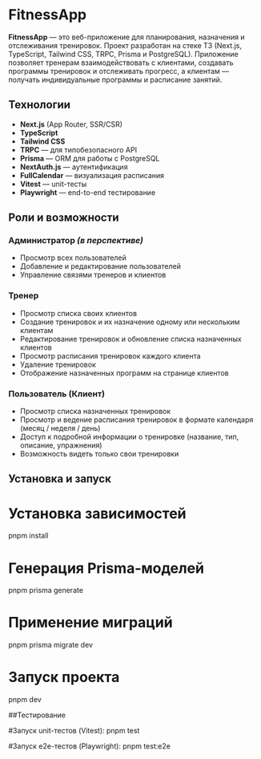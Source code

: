 # FitnessApp

**FitnessApp** — это веб-приложение для планирования, назначения и отслеживания тренировок. Проект разработан на стеке T3 (Next.js, TypeScript, Tailwind CSS, TRPC, Prisma и PostgreSQL). Приложение позволяет тренерам взаимодействовать с клиентами, создавать программы тренировок и отслеживать прогресс, а клиентам — получать индивидуальные программы и расписание занятий.

## Технологии

- **Next.js** (App Router, SSR/CSR)
- **TypeScript**
- **Tailwind CSS**
- **TRPC** — для типобезопасного API
- **Prisma** — ORM для работы с PostgreSQL
- **NextAuth.js** — аутентификация
- **FullCalendar** — визуализация расписания
- **Vitest** — unit-тесты
- **Playwright** — end-to-end тестирование

## Роли и возможности

### Администратор *(в перспективе)*

- Просмотр всех пользователей
- Добавление и редактирование пользователей
- Управление связями тренеров и клиентов
  
### Тренер

- Просмотр списка своих клиентов
- Создание тренировок и их назначение одному или нескольким клиентам
- Редактирование тренировок и обновление списка назначенных клиентов
- Просмотр расписания тренировок каждого клиента
- Удаление тренировок
- Отображение назначенных программ на странице клиентов

### Пользователь (Клиент)

- Просмотр списка назначенных тренировок
- Просмотр и ведение расписания тренировок в формате календаря (месяц / неделя / день)
- Доступ к подробной информации о тренировке (название, тип, описание, упражнения)
- Возможность видеть только свои тренировки

## Установка и запуск

# Установка зависимостей
pnpm install

# Генерация Prisma-моделей
pnpm prisma generate

# Применение миграций
pnpm prisma migrate dev

# Запуск проекта
pnpm dev

##Тестирование

#Запуск unit-тестов (Vitest):
pnpm test

#Запуск e2e-тестов (Playwright):
pnpm test:e2e
